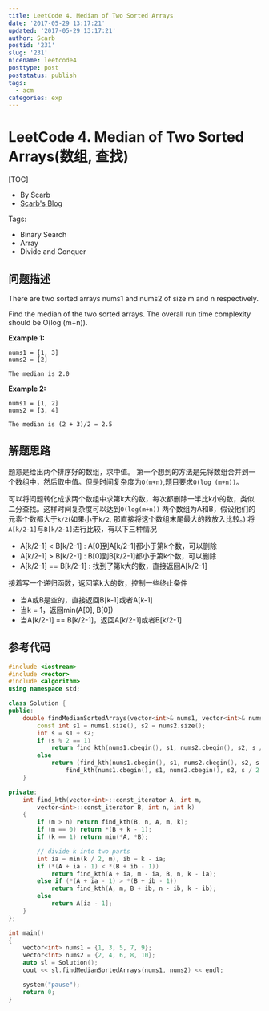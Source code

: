 ```yaml
---
title: LeetCode 4. Median of Two Sorted Arrays
date: '2017-05-29 13:17:21'
updated: '2017-05-29 13:17:21'
author: Scarb
postid: '231'
slug: '231'
nicename: leetcode4
posttype: post
poststatus: publish
tags:
  - acm
categories: exp
---
```


# LeetCode 4. Median of Two Sorted Arrays(数组, 查找)
[TOC]

- By Scarb
- [Scarb's Blog](http://47.106.131.90/blog)


Tags:

- Binary Search 
- Array 
- Divide and Conquer


## 问题描述

There are two sorted arrays nums1 and nums2 of size m and n respectively.

Find the median of the two sorted arrays. The overall run time complexity should be O(log (m+n)).

**Example 1:** 
```
nums1 = [1, 3]
nums2 = [2]

The median is 2.0
```

**Example 2:** 
```
nums1 = [1, 2]
nums2 = [3, 4]

The median is (2 + 3)/2 = 2.5
```

## 解题思路
题意是给出两个排序好的数组，求中值。
第一个想到的方法是先将数组合并到一个数组中，然后取中值。但是时间复杂度为`O(m+n)`,题目要求`O(log (m+n))`。

可以将问题转化成求两个数组中求第k大的数，每次都删除一半比k小的数，类似二分查找。这样时间复杂度可以达到`O(log(m+n))`
两个数组为A和B，假设他们的元素个数都大于`k/2`(如果小于`k/2`, 那直接将这个数组末尾最大的数放入比较。)
将`A[k/2-1]`与`B[k/2-1]`进行比较，有以下三种情况

- A[k/2-1] < B[k/2-1] : A[0]到A[k/2-1]都小于第k个数，可以删除
- A[k/2-1] > B[k/2-1] : B[0]到B[k/2-1]都小于第k个数，可以删除
- A[k/2-1] == B[k/2-1] : 找到了第k大的数，直接返回A[k/2-1]

接着写一个递归函数，返回第k大的数，控制一些终止条件
- 当A或B是空的，直接返回B[k-1]或者A[k-1]
- 当k = 1，返回min(A[0], B[0])
- 当A[k/2-1] == B[k/2-1]，返回A[k/2-1]或者B[k/2-1]

## 参考代码
```C++
#include <iostream>
#include <vector>
#include <algorithm>
using namespace std;

class Solution {
public:
	double findMedianSortedArrays(vector<int>& nums1, vector<int>& nums2) {
		const int s1 = nums1.size(), s2 = nums2.size();
		int s = s1 + s2;
		if (s % 2 == 1)
			return find_kth(nums1.cbegin(), s1, nums2.cbegin(), s2, s / 2 + 1);
		else
			return (find_kth(nums1.cbegin(), s1, nums2.cbegin(), s2, s / 2) +
				find_kth(nums1.cbegin(), s1, nums2.cbegin(), s2, s / 2 + 1)) / 2.0;
	}

private:
	int find_kth(vector<int>::const_iterator A, int m, 
		vector<int>::const_iterator B, int n, int k)
	{
		if (m > n) return find_kth(B, n, A, m, k);
		if (m == 0) return *(B + k - 1);
		if (k == 1) return min(*A, *B);

		// divide k into two parts
		int ia = min(k / 2, m), ib = k - ia;
		if (*(A + ia - 1) < *(B + ib - 1))
			return find_kth(A + ia, m - ia, B, n, k - ia);
		else if (*(A + ia - 1) > *(B + ib - 1))
			return find_kth(A, m, B + ib, n - ib, k - ib);
		else
			return A[ia - 1];
	}
};

int main()
{
	vector<int> nums1 = {1, 3, 5, 7, 9};
	vector<int> nums2 = {2, 4, 6, 8, 10};
	auto sl = Solution();
	cout << sl.findMedianSortedArrays(nums1, nums2) << endl;

	system("pause");
	return 0;
}
```